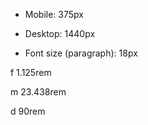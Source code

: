 



- Mobile: 375px
- Desktop: 1440px




- Font size (paragraph): 18px

f 1.125rem


m 23.438rem

d 90rem

